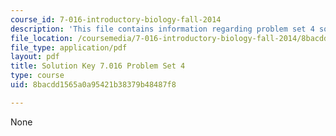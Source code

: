 ```yaml
---
course_id: 7-016-introductory-biology-fall-2014
description: 'This file contains information regarding problem set 4 solution. '
file_location: /coursemedia/7-016-introductory-biology-fall-2014/8bacdd1565a0a95421b38379b48487f8_MIT7_016F14_Pset4S.pdf
file_type: application/pdf
layout: pdf
title: Solution Key 7.016 Problem Set 4
type: course
uid: 8bacdd1565a0a95421b38379b48487f8

---
```

None